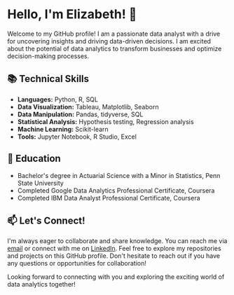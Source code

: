 # Hello, I'm Elizabeth! 👋

Welcome to my GitHub profile! I am a passionate data analyst with a drive for uncovering insights and driving data-driven decisions. I am excited about the potential of data analytics to transform businesses and optimize decision-making processes.

## 📚 Technical Skills

- **Languages:** Python, R, SQL
- **Data Visualization:** Tableau, Matplotlib, Seaborn
- **Data Manipulation:** Pandas, tidyverse, SQL
- **Statistical Analysis:** Hypothesis testing, Regression analysis
- **Machine Learning:** Scikit-learn
- **Tools:** Jupyter Notebook, R Studio, Excel

## 🌱 Education

- Bachelor's degree in Actuarial Science with a Minor in Statistics, Penn State University
- Completed Google Data Analytics Professional Certificate, Coursera
- Completed IBM Data Analyst Professional Certificate, Coursera

## 📫 Let's Connect!

I'm always eager to collaborate and share knowledge. You can reach me via [email](mailto:nduta.kinuthia6@gmail.com) or connect with me on [LinkedIn](https://www.linkedin.com/in/elizabeth-nduta-kinuthia/). Feel free to explore my repositories and projects on this GitHub profile. Don't hesitate to reach out if you have any questions or opportunities for collaboration!

Looking forward to connecting with you and exploring the exciting world of data analytics together!
